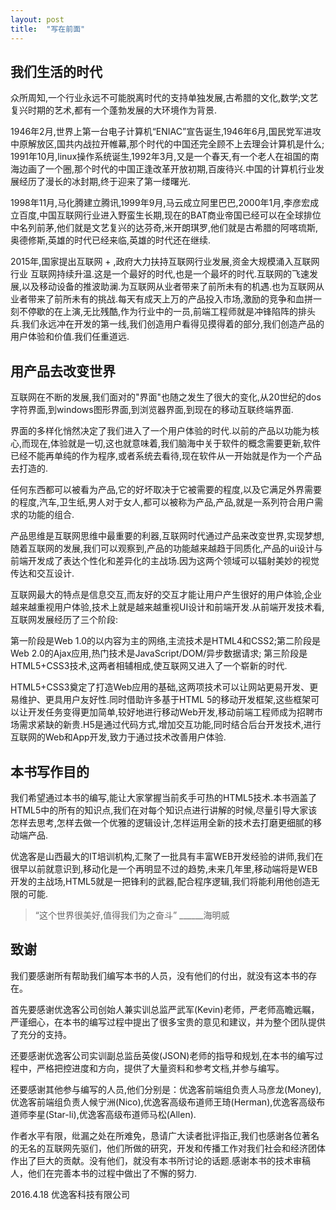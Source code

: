 ```yaml
---
layout: post
title:  "写在前面"
---
```


## 我们生活的时代

众所周知,一个行业永远不可能脱离时代的支持单独发展,古希腊的文化,数学;文艺复兴时期的艺术,都有一个蓬勃发展的大环境作为背景.

1946年2月,世界上第一台电子计算机“ENIAC”宣告诞生,1946年6月,国民党军进攻中原解放区,国共内战拉开帷幕,那个时代的中国还完全顾不上去理会计算机是什么; 1991年10月,linux操作系统诞生,1992年3月,又是一个春天,有一个老人在祖国的南海边画了一个圈,那个时代的中国正逢改革开放初期,百废待兴.中国的计算机行业发展经历了漫长的冰封期,终于迎来了第一缕曙光.

1998年11月,马化腾建立腾讯,1999年9月,马云成立阿里巴巴,2000年1月,李彦宏成立百度,中国互联网行业进入野蛮生长期,现在的BAT商业帝国已经可以在全球排位中名列前茅,他们就是文艺复兴的达芬奇,米开朗琪罗,他们就是古希腊的阿喀琉斯,奥德修斯,英雄的时代已经来临,英雄的时代还在继续.

2015年,国家提出互联网 + ,政府大力扶持互联网行业发展,资金大规模涌入互联网行业 互联网持续升温.这是一个最好的时代,也是一个最坏的时代.互联网的飞速发展,以及移动设备的推波助澜.为互联网从业者带来了前所未有的机遇.也为互联网从业者带来了前所未有的挑战.每天有成天上万的产品投入市场,激励的竞争和血拼一刻不停歇的在上演,无比残酷,作为行业中的一员,前端工程师就是冲锋陷阵的排头兵.我们永远冲在开发的第一线,我们创造用户看得见摸得着的部分,我们创造产品的用户体验和价值.我们任重道远.

## 用产品去改变世界


互联网在不断的发展,我们面对的"界面"也随之发生了很大的变化,从20世纪的dos字符界面,到windows图形界面,到浏览器界面,到现在的移动互联终端界面.

界面的多样化悄然决定了我们进入了一个用户体验的时代.以前的产品以功能为核心,而现在,体验就是一切,这也就意味着,我们脑海中关于软件的概念需要更新,软件已经不能再单纯的作为程序,或者系统去看待,现在软件从一开始就是作为一个产品去打造的.

任何东西都可以被看为产品,它的好坏取决于它被需要的程度,以及它满足外界需要的程度,汽车,卫生纸,男人对于女人,都可以被称为产品,产品,就是一系列符合用户需求的功能的组合.

产品思维是互联网思维中最重要的利器,互联网时代通过产品来改变世界,实现梦想,随着互联网的发展,我们可以观察到,产品的功能越来越趋于同质化,产品的ui设计与前端开发成了表达个性化和差异化的主战场.因为这两个领域可以辐射美妙的视觉传达和交互设计.

互联网最大的特点是信息交互,而友好的交互才能让用户产生很好的用户体验,企业越来越重视用户体验,技术上就是越来越重视UI设计和前端开发.从前端开发技术看,互联网发展经历了三个阶段:

第一阶段是Web 1.0的以内容为主的网络,主流技术是HTML4和CSS2;第二阶段是Web 2.0的Ajax应用,热门技术是JavaScript/DOM/异步数据请求; 第三阶段是HTML5+CSS3技术,这两者相辅相成,使互联网又进入了一个崭新的时代.

HTML5+CSS3奠定了打造Web应用的基础,这两项技术可以让网站更易开发、更易维护、更具用户友好性.同时借助许多基于HTML 5的移动开发框架,这些框架可以让开发任务变得更加简单,较好地进行移动Web开发,移动前端工程师成为招聘市场需求紧缺的新贵.H5是通过代码方式,增加交互功能,同时结合后台开发技术,进行互联网的Web和App开发,致力于通过技术改善用户体验.

## 本书写作目的

我们希望通过本书的编写,能让大家掌握当前炙手可热的HTML5技术.本书涵盖了HTML5中的所有的知识点,我们在对每个知识点进行讲解的时候,尽量引导大家该怎样去思考,怎样去做一个优雅的逻辑设计,怎样运用全新的技术去打磨更细腻的移动端产品.

优逸客是山西最大的IT培训机构,汇聚了一批具有丰富WEB开发经验的讲师,我们在很早以前就意识到,移动化是一个再明显不过的趋势,未来几年里,移动端将是WEB开发的主战场,HTML5就是一把锋利的武器,配合程序逻辑,我们将能利用他创造无限的可能.

> “这个世界很美好,值得我们为之奋斗”
> ______海明威

## 致谢

我们要感谢所有帮助我们编写本书的人员，没有他们的付出，就没有这本书的存在。

首先要感谢优逸客公司创始人兼实训总监严武军(Kevin)老师，严老师高瞻远瞩，严谨细心，在本书的编写过程中提出了很多宝贵的意见和建议，并为整个团队提供了充分的支持。

还要感谢优逸客公司实训副总监岳英俊(JSON)老师的指导和规划,在本书的编写过程中，严格把控进度和方向，提供了大量资料和参考文档,并参与编写。

还要感谢其他参与编写的人员,他们分别是：优逸客前端组负责人马彦龙(Money),优逸客前端组负责人候宁洲(Nico),优逸客高级布道师王琦(Herman),优逸客高级布道师李星(Star-li),优逸客高级布道师马松(Allen).

作者水平有限，纰漏之处在所难免，恳请广大读者批评指正,我们也感谢各位著名的无名的互联网先驱们，他们所做的研究，开发和传播工作对我们社会和经济团体作出了巨大的贡献。没有他们，就没有本书所讨论的话题.感谢本书的技术审稿人，他们在完善本书的过程中做出了不懈的努力.

2016.4.18
优逸客科技有限公司
